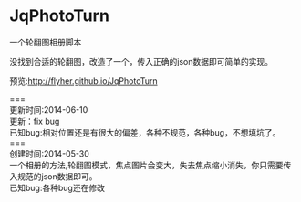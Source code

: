JqPhotoTurn
===========

一个轮翻图相册脚本<br/>

没找到合适的轮翻图，改造了一个，传入正确的json数据即可简单的实现。<br/>

预览:http://flyher.github.io/JqPhotoTurn


===<br/>
更新时间:2014-06-10<br/>
更新：fix bug<br/>
已知bug:相对位置还是有很大的偏差，各种不规范，各种bug，不想填坑了。<br/>
===<br/>
创建时间:2014-05-30<br/>
一个相册的方法,轮翻图模式，焦点图片会变大，失去焦点缩小消失，你只需要传入规范的json数据即可。<br/>
已知bug:各种bug还在修改